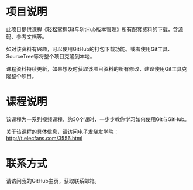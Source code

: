 # 项目说明

此项目提供课程《轻松掌握Git与GitHub版本管理》所有配套资料的下载，含源码、参考文档等。

如对该资料有兴趣，可以使用GitHub的打包下载功能。或者使用Git工具、SourceTree等将整个项目克隆到本地。

课程资料持续更新，如果想及时获取该项目资料的所有修改，建议使用Git工具克隆整个项目。

# 课程说明

该课程为一系列视频课程，约30个课时，一步步教你学习如何使用Git与GitHub。

关于该课程的具体信息，请访问电子发烧友学院：http://t.elecfans.com/3556.html

# 联系方式

请访问我的GitHub主页，获取联系邮箱。
